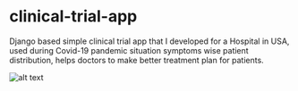 # clinical-trial-app
Django based simple clinical trial app that I developed for a Hospital in USA, used during Covid-19 pandemic 
situation symptoms wise patient distribution, helps doctors to make better treatment plan for patients.

![alt text](http://url/to/img.png)